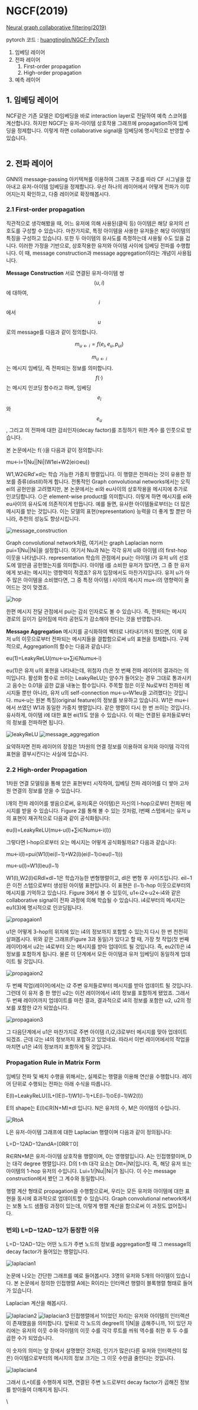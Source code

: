 # NGCF(2019)

[Neural graph collaborative filtering(2019)](https://dl.acm.org/doi/abs/10.1145/3331184.3331267?casa\_token=A9-7uYyz9tYAAAAA:-ek-mqln7SYN4f9NwrWZc9XB9tXXT3LaUoLMpAYx0qoyVSuxawLHMi\_uGLWsGH43V0U7IKD-2Pg)

pytorch 코드 : [huangtinglin/NGCF-PyTorch](https://github.com/huangtinglin/NGCF-PyTorch)

1. 임베딩 레이어
2. 전파 레이어
   1. First-order propagation
   2. High-order propagation
3. 예측 레이어

## 1. 임베딩 레이어 <a href="#1" id="1"></a>

NCF같은 기존 모델은 ID임베딩을 바로 interaction layer로 전달하여 예측 스코어를 계산합니다. 하지만 NGCF는 유저-아이템 상호작용 그래프에 propagation하여 임베딩을 정제합니다. 이렇게 하면 collaborative signal을 임베딩에 명시적으로 반영할 수 있습니다.

<figure><img src="../../.gitbook/assets/image (3) (1).png" alt=""><figcaption></figcaption></figure>

## 2. 전파 레이어 <a href="#2" id="2"></a>

GNN의 message-passing 아키텍쳐를 이용하여 그래프 구조를 따라 CF 시그널을 잡아내고 유저-아이템 임베딩을 정제합니다. 우선 하나의 레이어에서 어떻게 전파가 이루어지는지 확인하고, 다중 레이어로 확장해봅시다.

### 2.1 First-order propagation <a href="#21-first-order-propagation" id="21-first-order-propagation"></a>

직관적으로 생각해봤을 때, 어느 유저에 의해 사용된(클릭 등) 아이템은 해당 유저의 선호도를 구성할 수 있습니다. 마찬가지로, 특정 아이템을 사용한 유저들은 해당 아이템의 특징을 구성하고 있습니다. 또한 두 아이템의 유사도를 측정하는데 사용될 수도 있을 겁니다. 이러한 가정을 기반으로, 상호작용한 유저와 아이템 사이에 임베딩 전파를 수행합니다. 이 때, message construction과 message aggregation이라는 개념이 사용됩니다.

**Message Construction** 서로 연결된 유저-아이템 쌍 $$(u, i)$$에 대하여, $$i$$에서 $$u$$로의 message를 다음과 같이 정의합니다.

$$
m_{u \leftarrow i} = f(e_i, e_u, p_{ui})
$$

$$m_{u \leftarrow i}$$는 메시지 임베딩, 즉 전파되는 정보를 의미합니다. $$f(\cdot)$$는 메시지 인코딩 함수라고 하며, 임베딩 $$e_i$$와 $$e_u$$, 그리고 의 전파에 대한 감쇠인자(decay factor)를 조정하기 위한 계수 를 인풋으로 받습니다.

본 논문에서는 f(⋅)을 다음과 같이 정의합니다:

mu←i=1|Nu||Ni|(W1ei+W2(ei⊙eu))

W1,W2∈Rd′×d는 학습 가능한 가중치 행렬입니다. 이 행렬은 전파라는 것이 유용한 정보를 증류(distill)하게 합니다. 전통적인 Graph convolutional networks에서는 오직 ei의 공헌만을 고려했지만, 본 논문에서는 ei와 eu사이의 상호작용을 메시지에 추가로 인코딩합니다. ⊙은 element-wise product를 의미합니다. 이렇게 하면 메시지를 ei와 eu사이의 유사도에 의존적이게 만듭니다. 예를 들면, 유사한 아이템들로부터는 더 많은 메시지를 받는 것입니다. 이는 모델의 표현(representation) 능력을 더 좋게 할 뿐만 아니라, 추천의 성능도 향상시킵니다.

![message\_construction](https://wikidocs.net/images/page/176711/image.png)

Graph convolutional network처럼, 여기서는 graph Laplacian norm pui=1|Nu||Ni|을 설정합니다. 여기서 Nu과 Ni는 각각 유저 u와 아이템 i의 first-hop 이웃을 나타냅니다. representation 학습의 관점에서 pui는 아이템 i가 유저 u의 선호도에 얼만큼 공헌했는지를 의미합니다. 아이템 i를 소비한 유저가 많다면, 그 중 한 유저에게 보내는 메시지는 영향력이 적겠죠? 유저 입장에서도 마찬가지입니다. 유저 u가 아주 많은 아이템을 소비했다면, 그 중 특정 아이템 i 사이의 메시지 mu←i의 영향력이 줄어드는 것이 맞겠죠.

![hop](https://wikidocs.net/images/page/176711/hop.png)

한편 메시지 전달 관점에서 pui는 감쇠 인자로도 볼 수 있습니다. 즉, 전파되는 메시지 경로의 길이가 길어짐에 따라 공헌도가 감소해야 한다는 것을 반영합니다.

**Message Aggregation** 메시지를 공식화하여 벡터로 나타내기까지 했으면, 이제 유저 u의 이웃으로부터 전파되는 메시지들을 결합함으로써 u의 표현을 정제합니다. 구체적으로, Aggregation의 함수는 다음과 같습니다:

eu(1)=LeakyReLU(mu←u+∑i∈Numu←i)

eu(1)은 유저 u의 표현을 나타내는데, 위첨자 (1)은 첫 번째 전파 레이어의 결과라는 의미입니다. 활성화 함수로 쓰이는 LeakyReLU는 양수가 들어오는 경우 그대로 통과시키고 음수는 0.01을 곱한 값을 내놓는 함수입니다. 주목할 점은 이웃 Nu로부터 전파된 메시지들 뿐만 아니라, 유저 u의 self-connection mu←u=W1eu을 고려했다는 것입니다. mu←u는 원본 특징(original feature)의 정보를 보유하고 있습니다. W1은 mu←i에서 쓰였던 W1과 동일한 가중치 행렬입니다. 같은 행렬이 다시 한 번 쓰이는 것입니다. 유사하게, 아이템 i에 대한 표현 ei(1)도 얻을 수 있습니다. 이 때는 연결된 유저들로부터의 정보를 전파하면 됩니다.

![leakyReLU](https://wikidocs.net/images/page/176711/leakyrelu.png) ![message\_aggregation](https://wikidocs.net/images/page/176711/message\_aggregation.png)

요약하자면 전파 레이어의 장점은 1차원의 연결 정보를 이용하여 유저와 아이템 각각의 표현을 결부시킨다는 사실에 있습니다.

### 2.2 High-order Propagation <a href="#22-high-order-propagation" id="22-high-order-propagation"></a>

1차원 연결 모델링을 통해 얻은 표현부터 시작하여, 임베딩 전파 레이어를 더 쌓아 고차원 연결의 정보를 얻을 수 있습니다.

l개의 전파 레이어를 쌓음으로써, 유저(혹은 아이템)은 자신의 l-hop으로부터 전파된 메시지를 받을 수 있습니다. Figure 2를 통해 볼 수 있는 것처럼, l번째 스텝에서는 유저 u의 표현이 재귀적으로 다음과 같이 공식화됩니다:

eu(l)=LeakyReLU(mu←u(l)+∑i∈Numu←i(l))

그렇다면 l-hop으로부터 오는 메시지는 어떻게 공식화될까요? 다음과 같습니다:

mu←i(l)=pui(W1(l)ei(l−1)+W2(l)(ei(l−1)⊙eu(l−1)))

mu←u(l)=W1(l)eu(l−1)

W1(l),W2(l)∈Rdl×dl−1은 학습가능한 변형행렬이고, dl은 변형 후 사이즈입니다. eil−1은 이전 스텝으로부터 생성된 아이템 표현입니다. 이 표현은 (l−1)-hop 이웃으로부터의 메시지를 기억하고 있습니다. Figure 3에서 볼 수 있듯이, u1←i2←u2←i4와 같은 collaborative signal이 전파 과정에 의해 학습될 수 있습니다. i4로부터의 메시지는 eu1(3)에 명시적으로 인코딩됩니다.

![propagaion1](https://wikidocs.net/images/page/176711/image\_4.png)

u1은 어떻게 3-hop의 위치에 있는 i4의 정보까지 포함할 수 있는지 다시 한 번 천천히 살펴봅시다. 위와 같은 그래프(Figure 3과 동일)가 있다고 할 때, 가장 첫 작업(첫 번째 레이어)에서 u2는 i4로부터 오는 메시지를 받아 업데이트 될 것입니다. 즉, eu2(1)은 i4 정보를 포함하게 됩니다. 물론 이 단계에서 모든 아이템과 유저 임베딩이 동일하게 업데이트 될 것입니다.

![propagaion2](https://wikidocs.net/images/page/176711/image\_5.png)

두 번째 작업(레이어)에서는 i2 주변 유저들로부터 메시지를 받아 업데이트 될 것입니다. 그런데 이 유저 중 한 명인 u2는 이전 레이어에서 i4의 정보를 포함하게 됐었죠. 그래서 두 번째 레이어까지 업데이트를 마친 결과, 결과적으로 i4의 정보를 포함한 u2, u2의 정보를 포함한 i2가 되었습니다.

![propagaion3](https://wikidocs.net/images/page/176711/image\_6.png)

그 다음단계에서 u1은 마찬가지로 주변 아이템 i1,i2,i3로부터 메시지를 맞아 업데이트 되겠죠. 근데 i2는 i4의 정보까지 포함하고 있었네요. 따라서 이번 레이어에서의 작업을 마치면 u1은 i4의 정보까지 포함하게 될 것입니다.

### Propagation Rule in Matrix Form <a href="#propagation-rule-in-matrix-form" id="propagation-rule-in-matrix-form"></a>

임베딩 전파 및 배치 수행을 위해서는, 실제로는 행렬을 이용해 연산을 수행합니다. 레이어 단위로 수행되는 전파는 아래 수식을 따릅니다.

E(l)=LeakyReLU((L+I)E(l−1)W1(l−1)+LE(l−1)⊙E(l−1)W2(l))

E의 shape는 E(l)∈R(N+M)×dl 입니다. N은 유저의 수, M은 아이템의 수입니다.

![RtoA](https://wikidocs.net/images/page/176711/RtoA.png)

L은 유저-아이템 그래프에 대한 Laplacian 행렬이며 다음과 같이 정의됩니다:

L=D−12AD−12andA=\[0RR⊤0]

R∈RN×M은 유저-아이템 상호작용 행렬이며, 0는 영행렬입니다. A는 인접행렬이며, D는 대각 degree 행렬입니다. D의 t-th 대각 요소는 Dtt=|Nt|입니다. 즉, 해당 유저 또는 아이템의 1-hop 유저의 수입니다. Lui=1/|Nu||Ni|가 됩니다. 이 수는 message construction에서 봤던 그 계수와 동일합니다.

행렬 계산 형태로 propagation을 수행함으로써, 우리는 모든 유저와 아이템에 대한 표현을 동시에 효과적으로 업데이트할 수 있습니다. Graph convolutional network에서는 보통 노드 샘플링 과정이 있는데, 이렇게 행렬 계산을 함으로써 이 과정도 없어집니다.

### 번외) L=D−12AD−12가 등장한 이유 <a href="#mathcall-mathbfd-frac12mathbfamathbfd-frac12" id="mathcall-mathbfd-frac12mathbfamathbfd-frac12"></a>

L=D−12AD−12는 어떤 노드가 주변 노드의 정보를 aggregation할 때 그 message의 decay factor가 들어있는 행렬입니다.

![laplacian1](https://wikidocs.net/images/page/176711/laplacian1.png)

논문에 나오는 간단한 그래프를 예로 들어봅시다. 3명의 유저와 5개의 아이템이 있습니다. 본 논문에서 정의한 인접행렬 A에는 R이라는 인터랙션 행렬이 블록행렬 형태로 들어가 있습니다.

Laplacian 계산을 해봅시다.

![laplacian2](https://wikidocs.net/images/page/176711/laplacian2.png) ![laplacian3](https://wikidocs.net/images/page/176711/laplacian3.png) 인접행렬에서 1이었던 자리는 유저와 아이템의 인터랙션이 존재했음을 의미합니다. 앞뒤로 각 노드의 degree의 1|N|을 곱해주니까, 1이 있던 자리에는 유저의 이웃 수와 아이템의 이웃 수를 각각 루트를 씌워 역수를 취한 후 두 수를 곱한 수가 되었습니다.

이 숫자의 의미는 앞 장에서 설명했던 것처럼, 인기가 많은(다른 유저와 인터랙션이 많은) 아이템으로부터의 메시지의 정보 크기는 그 이웃 수만큼 줄인다는 것입니다.

![laplacian4](https://wikidocs.net/images/page/176711/laplacian4.png)

그래서 (L+I)E를 수행하게 되면, 연결된 주변 노드로부터 decay factor가 곱해진 정보를 받아들여 더해지게 됩니다.

\







